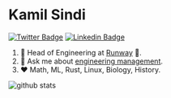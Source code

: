 # Kamil Sindi

[![Twitter Badge](https://img.shields.io/badge/-kamilsindi-1ca0f1?style=flat-square&logo=twitter&logoColor=white&link=https://twitter.com/kamilsindi)](https://twitter.com/kamilsindi)  [![Linkedin Badge](https://img.shields.io/badge/-kamilsindi-blue?style=flat-square&logo=Linkedin&logoColor=white&link=https://www.linkedin.com/in/kamilsindi//)](https://www.linkedin.com/in/kamilsindi/)

1. :office: Head of Engineering at [Runway](https://runwayml.com/) 🎥.
1. :speech_balloon: Ask me about [engineering management](https://github.com/ksindi/managers-playbook).
1. :heart: Math, ML, Rust, Linux, Biology, History.

![github stats](https://github-readme-stats.vercel.app/api?username=ksindi&show_icons=true&count_private=true&hide_title=true)
